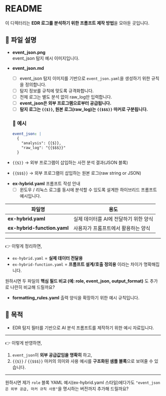 # README

이 디렉터리는 **EDR 로그를 분석하기 위한 프롬프트 제작 방법**을 모아둔 곳입니다.

## 📂 파일 설명

* **event_json.png**  
  event_json 탐지 예시 이미지입니다.

* **event_json.md**  
  - [ ] event_json 탐지 이미지를 기반으로 `event_json.yaml`을 생성하기 위한 규칙을 정의합니다.  
  - [ ] 탐지 정보를 규칙에 맞도록 규격화합니다.  
  - [ ] 전체 로그는 별도 분석 없이 raw_log만 입력합니다.  
  - [ ] **event_json은 외부 프로그램으로부터 공급됩니다.**  
  - [ ] **탐지 로그는 `{{$}}`, 원본 로그(raw_log)는 `{{$$$}}` 마커로 구분됩니다.**

  ### 📌 예시
  ```yaml
  event_json: |
    {
      "analysis": {{$}}, 
      "raw_log": "{{$$$}}"
    }
  ```

* `{{$}}` → 외부 프로그램이 삽입하는 사전 분석 결과(JSON 블록)
* `{{$$$}}` → 외부 프로그램이 삽입하는 원본 로그(raw string or JSON)

- **ex-hybrid.yaml** 프롬프트 작성 안내  
  - [ ] 윈도우 / 리눅스 로그를 동시에 분석할 수 있도록 설계한 하이브리드 프롬프트 예시입니다.

| 파일명                         | 용도                     |
| --------------------------- | ---------------------- | 
| **ex-hybrid.yaml**          | 실제 데이터를 AI에 전달하기 위한 양식 |
| **ex-hybrid-function.yaml** | 사용자가 프롬프트에서 활용하는 양식   | 

---

👉 이렇게 정리하면,

* `ex-hybrid.yaml` = **실제 데이터 전달용**
* `ex-hybrid-function.yaml` = **프롬프트 설계/호출 정의용**
  이라는 차이가 명확해집니다.

원하시면 두 파일의 **핵심 필드 비교 (예: role, event\_json, output\_format)** 도 추가로 나란히 비교해 드릴까요?


- **formatting_rules.yaml**
  출력 양식을 확장하기 위한 예시 규칙입니다.

## 📝 목적

* EDR 탐지 필터를 기반으로 AI 분석 프롬프트를 제작하기 위한 예시 자료입니다.

---

👉 이렇게 반영하면,  
1) `event_json`이 **외부 공급값임을 명확히** 하고,  
2) `{{$}}` / `{{$$$}}` 마커의 의미와 사용 예시를 **구조화된 샘플 블록**으로 보여줄 수 있습니다.  

---

원하시면 제가 `role` 블록 YAML 예시(ex-hybrid.yaml 스타일)에다가도 `"event_json은 외부 공급, 마커 규칙 사용"`을 명시하는 버전까지 추가해 드릴까요?

